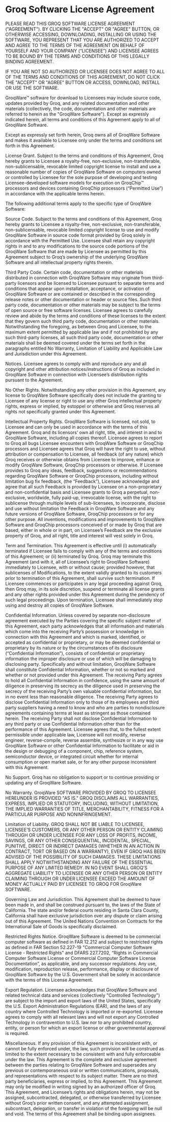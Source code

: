 # Groq Software License Agreement

PLEASE READ THIS GROQ SOFTWARE LICENSE AGREEMENT ("AGREEMENT"). BY CLICKING THE "ACCEPT" OR "AGREE" BUTTON, OR OTHERWISE ACCESSING, DOWNLOADING, INSTALLING OR USING THE SOFTWARE, YOU REPRESENT THAT YOU ARE AUTHORIZED TO ACCEPT AND AGREE TO THE TERMS OF THE AGREEMENT ON BEHALF OF YOURSELF AND YOUR COMPANY (“LICENSEE”) AND LICENSEE AGREES TO BE BOUND BY THE TERMS AND CONDITIONS OF THIS LEGALLY BINDING AGREEMENT. 

IF YOU ARE NOT SO AUTHORIZED OR LICENSEE DOES NOT AGREE TO ALL OF THE TERMS AND CONDITIONS OF THIS AGREEMENT, DO NOT CLICK THE "ACCEPT" OR "AGREE" BUTTON OR ACCESS, DOWNLOAD, INSTALL OR USE THE SOFTWARE. 

GroqWare™ software for download to Licensees may include source code, updates provided by Groq, and any related documentation and other materials (collectively, the code, documentation and other materials are referred to herein as the "GroqWare Software").  Except as expressly indicated herein, all terms and conditions of this Agreement apply to all of GroqWare Software.

Except as expressly set forth herein, Groq owns all of GroqWare Software and makes it available to Licensee only under the terms and conditions set forth in this Agreement.

License Grant.  Subject to the terms and conditions of this Agreement, Groq hereby grants to Licensee a royalty-free, non-exclusive, non-transferable, non-sublicensable, revocable limited copyright license to install and use a reasonable number of copies of GroqWare Software on computers owned or controlled by Licensee for the sole purpose of developing and testing Licensee-developed software models for execution on GroqChip™ processors and devices containing GroqChip processors (“Permitted Use”) in accordance with the applicable terms herein.  

The following additional terms apply to the specific type of GroqWare Software:

Source Code.  Subject to the terms and conditions of this Agreement, Groq hereby grants to Licensee a royalty-free, non-exclusive, non-transferable, non-sublicensable, revocable limited copyright license to use and modify GroqWare Software in source code format provided by Groq solely in accordance with the Permitted Use.  Licensee shall retain any copyright rights in and to any modifications to the source code portions of the GroqWare Software that are made by Licensee as permitted by this Agreement subject to Groq’s ownership of the underlying GroqWare Software and all intellectual property rights therein.

Third Party Code. Certain code, documentation or other materials distributed in connection with GroqWare Software may originate from third-party licensors and be licensed to Licensee pursuant to separate terms and conditions that appear upon installation, acceptance, or activation of GroqWare Software or are contained or described in the corresponding release notes or other documentation or header or source files. Such third party code, documentation or other materials may be subject to the terms of open source or free software licenses. Licensee agrees to carefully review and abide by the terms and conditions of these licenses to the extent that they govern such third party code, documentation or other materials. Notwithstanding the foregoing, as between Groq and Licensee, to the maximum extent permitted by applicable law and if not prohibited by any such third-party licenses, all such third party code, documentation or other materials shall be deemed covered under the terms set forth in the paragraphs entitled No Warranty, Limitation of Liability and Applicable Law and Jurisdiction under this Agreement. 
 
Notices.  Licensee agrees to comply with and reproduce any and all copyright and other attribution notices/instructions of Groq as included in GroqWare Software in connection with Licensee’s distribution rights pursuant to the Agreement.

No Other Rights. Notwithstanding any other provision in this Agreement, any license to GroqWare Software specifically does not include the granting to Licensee of any license or right to use any other Groq intellectual property rights, express or implied, by estoppel or otherwise and Groq reserves all rights not specifically granted under this Agreement.  

Intellectual Property Rights. GroqWare Software is licensed, not sold, to Licensee and can only be used in accordance with the terms of this Agreement. Groq and its licensors’ own all right, title, and interest in and to GroqWare Software, including all copies thereof. Licensee agrees to report to Groq all bugs Licensee encounters with GroqWare Software or GroqChip processors and Licensee agrees that Groq will have the right to use, without attribution or compensation to Licensee, all feedback (of any nature) which Groq receives or otherwise obtains from Licensee to improve, enhance or modify GroqWare Software, GroqChip processors or otherwise.  If Licensee provides to Groq any ideas, feedback, suggestions or recommendations regarding GroqWare Software or GroqChip processors, including without limitation bug fix feedback, (the “Feedback”), Licensee acknowledge and agree that all such Feedback is provided by Licensee on a non-proprietary and non-confidential basis and Licensee grants to Groq a perpetual, non-exclusive, worldwide, fully paid-up, irrevocable license, with the right to sublicense through multiple levels of sub-licensees, to incorporate, disclose and use without limitation the Feedback in GroqWare Software and any future versions of GroqWare Software, GroqChip processors or for any other purpose. All inventions, modifications and improvements to GroqWare Software and GroqChip processors conceived of or made by Groq that are based, either in whole or in part, on Licensee’s Feedback are the exclusive property of Groq, and all right, title and interest will vest solely in Groq.  

Term and Termination.  This Agreement is effective until (i) automatically terminated if Licensee fails to comply with any of the terms and conditions of this Agreement; or (ii) terminated by Groq.  Groq may terminate this Agreement (and with it, all of Licensee’s right to GroqWare Software) immediately to Licensee, with or without cause; provided however, that sublicenses of Modifications, to the extent validly granted to its customers prior to termination of this Agreement, shall survive such termination.  If Licensee commences or participates in any legal proceeding against Groq, then Groq may, in its sole discretion, suspend or terminate all license grants and any other rights provided under this Agreement during the pendency of such legal proceedings. Upon termination, Licensee shall immediately stop using and destroy all copies of GroqWare Software.

Confidential Information. Unless covered by separate non-disclosure agreement executed by the Parties covering the specific subject matter of this Agreement, each party acknowledges that all information and materials which come into the receiving Party’s possession or knowledge in connection with this Agreement and which is marked, identified, or accepted as confidential or proprietary, or may be deemed confidential or proprietary by its nature or by the circumstances of its disclosure (“Confidential Information”), consists of confidential or proprietary information the improper disclosure or use of which will be damaging to disclosing party.  Specifically and without limitation, GroqWare Software shall constitute Confidential Information, whether or not so marked and whether or not provided under this Agreement. The receiving Party agrees to hold all Confidential Information in confidence, using the same amount of diligence in preserving its secrecy as the diligence used in preserving the secrecy of the receiving Party’s own valuable confidential information, but in no event less than reasonable diligence.  The receiving Party agrees to disclose Confidential Information only to those of its employees and third party suppliers having a need to know and who are parties to nondisclosure agreements containing terms at least as stringent as those contained herein.  The receiving Party shall not disclose Confidential Information to any third party or use Confidential Information other than for the performance of this Agreement.  Licensee agrees that, to the fullest extent permissible under applicable law, Licensee will not modify, reverse engineer, reverse-compile, reverse assemble, synthesize or in any way use GroqWare Software or other Confidential Information to facilitate or aid in the design or debugging of a component, chip, reference system, semiconductor device, or integrated circuit whether for internal consumption or open market sale, or for any other purpose inconsistent with this Agreement.

No Support.  Groq has no obligation to support or to continue providing or updating any of GroqWare Software.

No Warranty.  GroqWare SOFTWARE PROVIDED BY GROQ TO LICENSEE HEREUNDER IS PROVIDED "AS IS."  GROQ DISCLAIMS ALL WARRANTIES, EXPRESS, IMPLIED OR STATUTORY, INCLUDING, WITHOUT LIMITATION, THE IMPLIED WARRANTIES OF TITLE, MERCHANTABILITY, FITNESS FOR A PARTICULAR PURPOSE AND NONINFRINGEMENT.

Limitation of Liability. GROQ SHALL NOT BE LIABLE TO LICENSEE, LICENSEE’S CUSTOMERS, OR ANY OTHER PERSON OR ENTITY CLAIMING THROUGH OR UNDER LICENSEE FOR ANY LOSS OF PROFITS, INCOME, SAVINGS, OR ANY OTHER CONSEQUENTIAL, INCIDENTAL, SPECIAL, PUNITIVE, DIRECT OR INDIRECT DAMAGES (WHETHER IN AN ACTION IN CONTRACT, TORT OR BASED ON A WARRANTY), EVEN IF GROQ HAS BEEN ADVISED OF THE POSSIBILITY OF SUCH DAMAGES.  THESE LIMITATIONS SHALL APPLY NOTWITHSTANDING ANY FAILURE OF THE ESSENTIAL PURPOSE OF ANY LIMITED REMEDY.  IN NO EVENT SHALL GROQ’S AGGREGATE LIABILITY TO LICENSEE OR ANY OTHER PERSON OR ENTITY CLAIMING THROUGH OR UNDER LICENSEE EXCEED THE AMOUNT OF MONEY ACTUALLY PAID BY LICENSEE TO GROQ FOR GroqWare SOFTWARE.

Governing Law and Jurisdiction. This Agreement shall be deemed to have been made in, and shall be construed pursuant to, the laws of the State of California. The state and/or federal courts residing in Santa Clara County, California shall have exclusive jurisdiction over any dispute or claim arising out of this Agreement. The United Nations Convention on Contracts for the International Sale of Goods is specifically disclaimed.

Restricted Rights Notice. GroqWare Software is deemed to be commercial computer software as defined in FAR 12.212 and subject to restricted rights as defined in FAR Section 52.227-19 "Commercial Computer Software License - Restricted Rights" and DFARS 227.7202, “Rights in Commercial Computer Software License or Commercial Computer Software License Documentation”, as applicable, and any successor regulations. Any use, modification, reproduction release, performance, display or disclosure of GroqWare Software by the U.S. Government shall be solely in accordance with the terms of this License Agreement.

Export Regulation. Licensee acknowledges that GroqWare Software and related technical data and services (collectively "Controlled Technology") are subject to the import and export laws of the United States, specifically the U.S. Export Administration Regulations (EAR), and the laws of any country where Controlled Technology is imported or re-exported. Licensee agrees to comply with all relevant laws and will not export any Controlled Technology in contravention to U.S. law nor to any prohibited country, entity, or person for which an export license or other governmental approval is required. 

Miscellaneous. If any provision of this Agreement is inconsistent with, or cannot be fully enforced under, the law, such provision will be construed as limited to the extent necessary to be consistent with and fully enforceable under the law. This Agreement is the complete and exclusive agreement between the parties relating to GroqWare Software and supersedes any previous or contemporaneous oral or written communications, proposals, and representations with respect to its subject matter. There are no third party beneficiaries, express or implied, to this Agreement. This Agreement may only be modified in writing signed by an authorized officer of Groq.  This Agreement, and Licensee’s rights and obligations herein, may not be assigned, subcontracted, delegated, or otherwise transferred by Licensee without Groq’s prior written consent, and any attempted assignment, subcontract, delegation, or transfer in violation of the foregoing will be null and void.  The terms of this Agreement shall be binding upon assignees.
